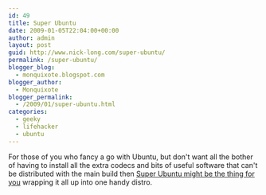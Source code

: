 ```yaml
---
id: 49
title: Super Ubuntu
date: 2009-01-05T22:04:00+00:00
author: admin
layout: post
guid: http://www.nick-long.com/super-ubuntu/
permalink: /super-ubuntu/
blogger_blog:
  - monquixote.blogspot.com
blogger_author:
  - Monquixote
blogger_permalink:
  - /2009/01/super-ubuntu.html
categories:
  - geeky
  - lifehacker
  - ubuntu
---
```

For those of you who fancy a go with Ubuntu, but don't want all the bother of having to install all the extra codecs and bits of useful software that can't be distributed with the main build then [Super Ubuntu might be the thing for you](http://lifehacker.com/5123360/super-ubuntu-rolls-multimedia-and-helpful-extras-into-ubuntu) wrapping it all up into one handy distro.